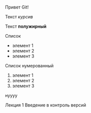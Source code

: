 Привет Git!

Текст *курсив*

Текст **полужирный**

Список

* элемент 1
* элемент 2
* элемент 3

Список нумерованный

1. элемент 1
2. элемент 2
3. элемент 3

нуууу

Лекция 1 Введение в контроль версий  
